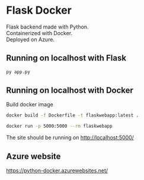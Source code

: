 # Flask Docker

Flask backend made with Python.  
Containerized with Docker.  
Deployed on Azure.  

## Running on localhost with Flask

```sh
py app.py
```

## Running on localhost with Docker

Build docker image

```sh
docker build -f Dockerfile -t flaskwebapp:latest .
```

```sh
docker run -p 5000:5000 --rm flaskwebapp
```

The site should be running on <http://localhost:5000/>

## Azure website

<https://python-docker.azurewebsites.net/>
